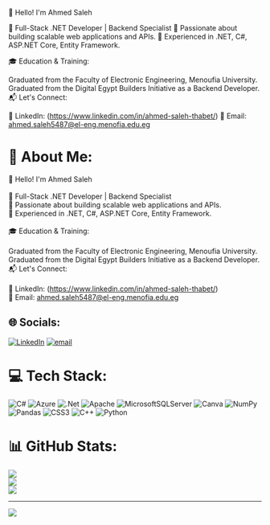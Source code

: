 👋 Hello! I'm Ahmed Saleh

🚀 Full-Stack .NET Developer | Backend Specialist
🔹 Passionate about building scalable web applications and APIs.
🔹 Experienced in .NET, C#, ASP.NET Core, Entity Framework.

🎓 Education & Training:

Graduated from the Faculty of Electronic Engineering, Menoufia University.
Graduated from the Digital Egypt Builders Initiative as a Backend Developer.
📬 Let's Connect:

💼 LinkedIn: (https://www.linkedin.com/in/ahmed-saleh-thabet/)
📧 Email: ahmed.saleh5487@el-eng.menofia.edu.eg

# 💫 About Me:
👋 Hello! I'm Ahmed Saleh<br><br>🚀 Full-Stack .NET Developer | Backend Specialist<br>🔹 Passionate about building scalable web applications and APIs.<br>🔹 Experienced in .NET, C#, ASP.NET Core, Entity Framework.<br><br>🎓 Education & Training:<br><br>Graduated from the Faculty of Electronic Engineering, Menoufia University.<br>Graduated from the Digital Egypt Builders Initiative as a Backend Developer.<br>📬 Let's Connect:<br><br>💼 LinkedIn: (https://www.linkedin.com/in/ahmed-saleh-thabet/)<br>📧 Email: ahmed.saleh5487@el-eng.menofia.edu.eg


## 🌐 Socials:
[![LinkedIn](https://img.shields.io/badge/LinkedIn-%230077B5.svg?logo=linkedin&logoColor=white)](https://linkedin.com/in/ahmed-saleh-thabet) [![email](https://img.shields.io/badge/Email-D14836?logo=gmail&logoColor=white)](mailto:ahmed.saleh5487@el-eng.menofia.edu.eg) 

# 💻 Tech Stack:
![C#](https://img.shields.io/badge/c%23-%23239120.svg?style=for-the-badge&logo=csharp&logoColor=white) ![Azure](https://img.shields.io/badge/azure-%230072C6.svg?style=for-the-badge&logo=microsoftazure&logoColor=white) ![.Net](https://img.shields.io/badge/.NET-5C2D91?style=for-the-badge&logo=.net&logoColor=white) ![Apache](https://img.shields.io/badge/apache-%23D42029.svg?style=for-the-badge&logo=apache&logoColor=white) ![MicrosoftSQLServer](https://img.shields.io/badge/Microsoft%20SQL%20Server-CC2927?style=for-the-badge&logo=microsoft%20sql%20server&logoColor=white) ![Canva](https://img.shields.io/badge/Canva-%2300C4CC.svg?style=for-the-badge&logo=Canva&logoColor=white) ![NumPy](https://img.shields.io/badge/numpy-%23013243.svg?style=for-the-badge&logo=numpy&logoColor=white) ![Pandas](https://img.shields.io/badge/pandas-%23150458.svg?style=for-the-badge&logo=pandas&logoColor=white) ![CSS3](https://img.shields.io/badge/css3-%231572B6.svg?style=for-the-badge&logo=css3&logoColor=white) ![C++](https://img.shields.io/badge/c++-%2300599C.svg?style=for-the-badge&logo=c%2B%2B&logoColor=white) ![Python](https://img.shields.io/badge/python-3670A0?style=for-the-badge&logo=python&logoColor=ffdd54)
# 📊 GitHub Stats:
![](https://github-readme-stats.vercel.app/api?username=AhmedsalehThabt&theme=gruvbox&hide_border=false&include_all_commits=false&count_private=false)<br/>
![](https://nirzak-streak-stats.vercel.app/?user=AhmedsalehThabt&theme=gruvbox&hide_border=false)<br/>
![](https://github-readme-stats.vercel.app/api/top-langs/?username=AhmedsalehThabt&theme=gruvbox&hide_border=false&include_all_commits=false&count_private=false&layout=compact)

---
[![](https://visitcount.itsvg.in/api?id=AhmedsalehThabt&icon=0&color=0)](https://visitcount.itsvg.in)

